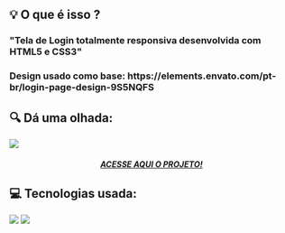 <h2> 💡 O que é isso ?</h2>
    <h3>"Tela de Login totalmente responsiva desenvolvida com HTML5 e CSS3"</h3>
    <h3>Design usado como base: https://elements.envato.com/pt-br/login-page-design-9S5NQFS</h3>
<div>
  <h2> 🔍 Dá uma olhada:</h2>
  <img src="https://cdn.discordapp.com/attachments/897262817776902168/1073690155652747364/image.png"/>
  <h5 align="center"><a href="https://ladingpagelogin.netlify.app/">ACESSE AQUI O PROJETO!</a> </h5>
</div>

<div>
  <h2> 💻 Tecnologias usada:</h2>
  <img src="https://img.shields.io/badge/HTML5-E34F26?style=for-the-badge&logo=html5&logoColor=white" />
  <img src="https://img.shields.io/badge/CSS3-1572B6?style=for-the-badge&logo=css3&logoColor=white" />
</div>
